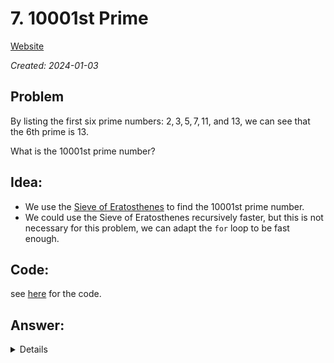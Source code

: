 # 7. $10001$st Prime

[Website](https://projecteuler.net/problem=7)

_Created: 2024-01-03_

## Problem
By listing the first six prime numbers: $2, 3, 5, 7, 11$, and $13$, we can see that the $6$th prime is $13$.

What is the $10001$st prime number?

## Idea:
- We use the [Sieve of Eratosthenes](https://en.wikipedia.org/wiki/Sieve_of_Eratosthenes) to find the $10001$st prime number.
- We could use the Sieve of Eratosthenes recursively faster, but this is not necessary for this problem, we can adapt the `for` loop to be fast enough.

## Code:
see [here]() for the code.

## Answer:

<details>
104743
<details>
